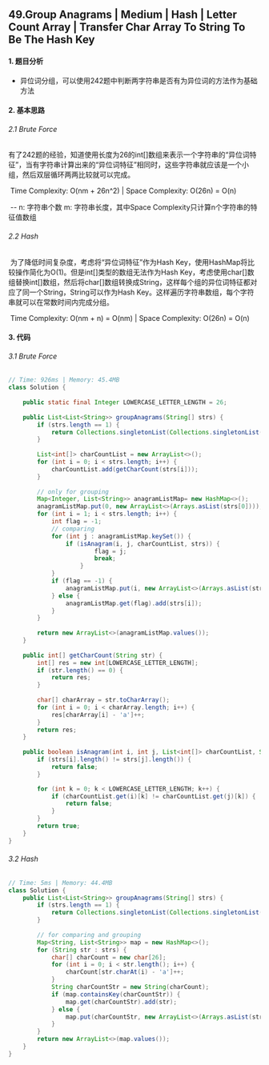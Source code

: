## 49.Group Anagrams | Medium | Hash | Letter Count Array | Transfer Char Array To String To Be The Hash Key

#### 1. 题目分析

* 异位词分组，可以使用242题中判断两字符串是否有为异位词的方法作为基础方法

#### 2. 基本思路

###### 2.1 Brute Force

​	有了242题的经验，知道使用长度为26的int[]数组来表示一个字符串的“异位词特征”，当有字符串计算出来的“异位词特征”相同时，这些字符串就应该是一个小组，然后双层循环两两比较就可以完成。

​	Time Complexity: O(nm + 26n^2) | Space Complexity: O(26n) = O(n) 

​	 -- n: 字符串个数 m: 字符串长度，其中Space Complexity只计算n个字符串的特征值数组

###### 2.2 Hash

​	为了降低时间复杂度，考虑将“异位词特征”作为Hash Key，使用HashMap将比较操作简化为O(1)。但是int[]类型的数组无法作为Hash Key，考虑使用char[]数组替换int[]数组，然后将char[]数组转换成String，这样每个组的异位词特征都对应了同一个String，String可以作为Hash Key。这样遍历字符串数组，每个字符串就可以在常数时间内完成分组。

​	Time Complexity: O(nm + n) = O(nm) | Space Complexity: O(26n) = O(n)

#### 3. 代码

###### 3.1 Brute Force

```java
// Time: 926ms | Memory: 45.4MB
class Solution {
    
    public static final Integer LOWERCASE_LETTER_LENGTH = 26;
    
    public List<List<String>> groupAnagrams(String[] strs) {
        if (strs.length == 1) {
            return Collections.singletonList(Collections.singletonList(strs[0]));
        }
        
        List<int[]> charCountList = new ArrayList<>();
        for (int i = 0; i < strs.length; i++) {
            charCountList.add(getCharCount(strs[i]));
        }
        
        // only for grouping
        Map<Integer, List<String>> anagramListMap= new HashMap<>();
        anagramListMap.put(0, new ArrayList<>(Arrays.asList(strs[0])));
        for (int i = 1; i < strs.length; i++) {
            int flag = -1;
            // comparing
            for (int j : anagramListMap.keySet()) {
                if (isAnagram(i, j, charCountList, strs)) {
                        flag = j;
                        break;
                    }
            }
            if (flag == -1) {
                anagramListMap.put(i, new ArrayList<>(Arrays.asList(strs[i])));
            } else {
                anagramListMap.get(flag).add(strs[i]);
            }
        }
    
        return new ArrayList<>(anagramListMap.values());
    }
    
    public int[] getCharCount(String str) {
        int[] res = new int[LOWERCASE_LETTER_LENGTH];
        if (str.length() == 0) {
            return res;
        }
        
        char[] charArray = str.toCharArray();
        for (int i = 0; i < charArray.length; i++) {
            res[charArray[i] - 'a']++;
        }
        return res;
    }
    
    public boolean isAnagram(int i, int j, List<int[]> charCountList, String[] strs) {
        if (strs[i].length() != strs[j].length()) {
            return false;
        }

        for (int k = 0; k < LOWERCASE_LETTER_LENGTH; k++) {
            if (charCountList.get(i)[k] != charCountList.get(j)[k]) {
                return false;
            }
        }
        return true;
    }
}
```

###### 3.2 Hash

```java
// Time: 5ms | Memory: 44.4MB
class Solution {
    public List<List<String>> groupAnagrams(String[] strs) {
        if (strs.length == 1) {
            return Collections.singletonList(Collections.singletonList(strs[0]));
        }
        
        // for comparing and grouping
        Map<String, List<String>> map = new HashMap<>();
        for (String str : strs) {
            char[] charCount = new char[26];
            for (int i = 0; i < str.length(); i++) {
                charCount[str.charAt(i) - 'a']++;
            }
            String charCountStr = new String(charCount);
            if (map.containsKey(charCountStr)) {
                map.get(charCountStr).add(str);
            } else {
                map.put(charCountStr, new ArrayList<>(Arrays.asList(str)));
            }
        }
        return new ArrayList<>(map.values());
    }
}
```

